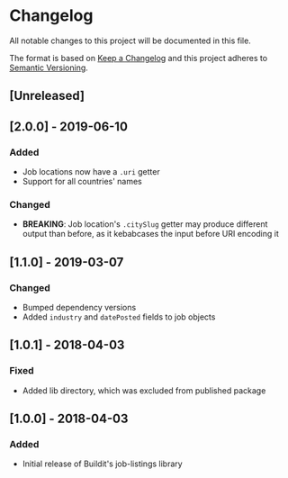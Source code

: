 # Changelog
All notable changes to this project will be documented in this file.

The format is based on [Keep a Changelog](http://keepachangelog.com/en/1.0.0/)
and this project adheres to [Semantic Versioning](http://semver.org/spec/v2.0.0.html).

## [Unreleased]

## [2.0.0] - 2019-06-10

### Added
- Job locations now have a `.uri` getter
- Support for all countries' names

### Changed
- **BREAKING**: Job location's `.citySlug` getter may produce different output than before, as it kebabcases the input before URI encoding it

## [1.1.0] - 2019-03-07

### Changed
- Bumped dependency versions
- Added `industry` and `datePosted` fields to job objects


## [1.0.1] - 2018-04-03

### Fixed
- Added lib directory, which was excluded from published package


## [1.0.0] - 2018-04-03

### Added
- Initial release of Buildit's job-listings library
